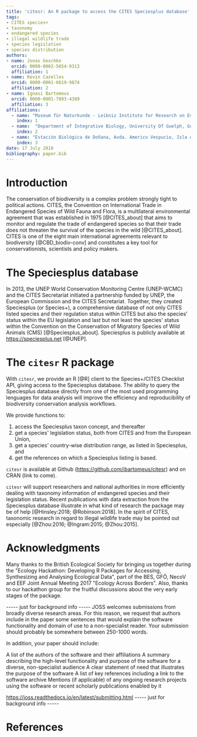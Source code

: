 ```yaml
---
title: 'citesr: An R package to access the CITES Speciesplus database'
tags:
- CITES species+
- taxonomy
- endangered species
- illegal wildlife trade
- species legislation
- species distribution
authors:
- name: Jonas Geschke
  orcid: 0000-0002-5654-9313
  affiliation: 1
- name: Kevin Cazelles
  orcid: 0000-0001-6619-9874
  affiliation: 2
- name: Ignasi Bartomeus
  orcid: 0000-0001-7893-4389
  affiliation: 3
affiliations:
  - name: "Museum für Naturkunde - Leibniz Institute for Research on Evolution and Biodiversity Berlin, Germany"
    index: 1
  - name:  "Department of Integrative Biology, University Of Guelph, Guelph, Ontario, Canada"
    index: 2
  - name: "Estación Biológica de Doñana, Avda. Americo Vespucio, Isla de la Cartuja, Sevilla, Spain"
    index: 3
date: 17 July 2018
bibliography: paper.bib
---
```



# Introduction

The conservation of biodiversity is a complex problem strongly tight to political actions. CITES, the Convention on International Trade in Endangered Species of Wild Fauna and Flora, is a multilateral environmental agreement that was established in 1975 [@CITES_about] that aims to monitor and regulate the trade of endangered species so that their trade does not threaten the survival of the species in the wild [@CITES_about]. CITES is one of the eight main international agreements relevant to biodiversity [@CBD_biodiv-conv] and constitutes a key tool for conservationists, scientists and policy makers.

# The Speciesplus database

In 2013, the UNEP World Conservation Monitoring Centre (UNEP-WCMC) and the CITES Secretariat initiated a partnership funded by UNEP, the European Commission and the CITES Secretariat. Together, they created Speciesplus (or Species+), a comprehensive database of not only CITES listed species and their regulation status within CITES but also the species' status within the EU legislation and last but not least the species' status within the Convention on the Conservation of Migratory Species of Wild Animals (CMS) [@Speciesplus_about]. Speciesplus is publicly available at https://speciesplus.net [@UNEP]. 

# The ``citesr`` R package

With ``citesr``, we provide an R [@R] client to the Species+/CITES Checklist API, giving access to the Speciesplus database. The ability to query the Speciesplus database directly from one of the most used programming lenguages for data analysis will improve the efficiency and reproducibility of biodiversity conservation analysis workflows.

We provide functions to:

1. access the Speciesplus taxon concept, and thereafter
2. get a species' legislation status, both from CITES and from the European Union,
3. get a species' country-wise distribution range, as listed in Speciesplus, and
4. get the references on which a Speciesplus listing is based.

``citesr`` is available at Github (https://github.com/ibartomeus/citesr) and on CRAN (link to come).

``citesr`` will support researchers and national authorities in more efficiently dealing with taxonomy information of endangered species and their legislation status. Recent publications with data extraction from the Speciesplus database illustrate in what kind of research the package may be of help [@Hinsley:2018; @Robinson:2018]. In the spirit of CITES, taxonomic research in regard to illegal wildlife trade may be pointed out especially [@Zhou:2016; @Ingram:2015; @Zhou:2015].


# Acknowledgments

Many thanks to the British Ecological Society for bringing us together during the "Ecology Hackathon: Developing R Packages for Accessing, Synthesizing and Analysing Ecological Data", part of the BES, GFÖ, NecoV and EEF Joint Annual Meeting 2017 "Ecology Across Borders". Also, thanks to our hackathon group for the fruitful discussions about the very early stages of the package.








----- just for background info -----
JOSS welcomes submissions from broadly diverse research areas. For this reason, we request that authors include in the paper some sentences that would explain the software functionality and domain of use to a non-specialist reader. Your submission should probably be somewhere between 250-1000 words.

In addition, your paper should include:

A list of the authors of the software and their affiliations
A summary describing the high-level functionality and purpose of the software for a diverse, non-specialist audience
A clear statement of need that illustrates the purpose of the software
A list of key references including a link to the software archive
Mentions (if applicable) of any ongoing research projects using the software or recent scholarly publications enabled by it

https://joss.readthedocs.io/en/latest/submitting.html
----- just for background info -----

# References
